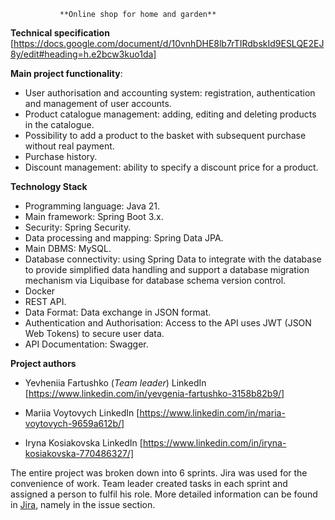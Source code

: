                **Online shop for home and garden**

**Technical specification**
[https://docs.google.com/document/d/10vnhDHE8lb7rTIRdbskId9ESLQE2EJ8y/edit#heading=h.e2bcw3kuo1da]

**Main project functionality**:
- User authorisation and accounting system: registration, authentication and management of user accounts.
- Product catalogue management: adding, editing and deleting products in the catalogue.
- Possibility to add a product to the basket with subsequent purchase without real payment.
- Purchase history.
- Discount management: ability to specify a discount price for a product.

**Technology Stack**
* Programming language: Java 21.
* Main framework: Spring Boot 3.x.
* Security: Spring Security.
* Data processing and mapping: Spring Data JPA.
* Main DBMS: MySQL.
* Database connectivity: using Spring Data to integrate with the database to provide simplified data handling and support a database migration mechanism via Liquibase for database schema version control.
* Docker
* REST API.
* Data Format: Data exchange in JSON format.
* Authentication and Authorisation: Access to the API uses JWT (JSON Web Tokens) to secure user data.
* API Documentation: Swagger.


**Project authors**

- Yevheniia Fartushko (*Team leader*)
LinkedIn [https://www.linkedin.com/in/yevgenia-fartushko-3158b82b9/]

- Mariia Voytovych
LinkedIn [https://www.linkedin.com/in/maria-voytovych-9659a612b/]

- Iryna Kosiakovska
LinkedIn [https://www.linkedin.com/in/iryna-kosiakovska-770486327/]

The entire project was broken down into 6 sprints. Jira was used for the convenience of work. 
Team leader created tasks in each sprint and assigned a person to fulfil his role. 
More detailed information can be found in [Jira](https://kosakovskaairyna9.atlassian.net/jira/software/projects/SCRUM/boards/1), namely in the issue section.



